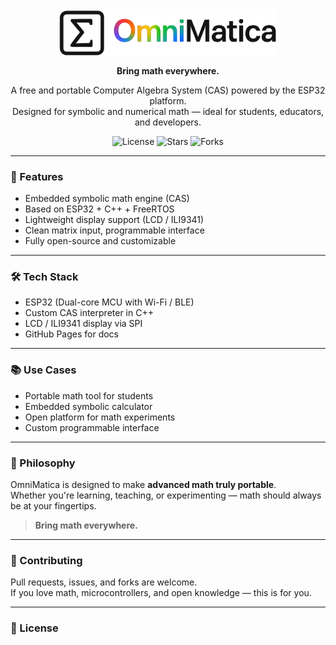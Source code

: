 
<p align="center" style="margin: 0; padding: 0;">
  <img src="../.github/imgs/omnimatica.png" alt="" width="350" style="display: block; margin: 0 auto; padding: 0;">
</p>


<p align="center">
  <strong>Bring math everywhere.</strong>
</p>

<p align="center">
  A free and portable Computer Algebra System (CAS) powered by the ESP32 platform.<br>
  Designed for symbolic and numerical math — ideal for students, educators, and developers.
</p>

<p align="center">
  <img alt="License" src="https://img.shields.io/github/license/<your-username>/<repo>?style=flat-square">
  <img alt="Stars" src="https://img.shields.io/github/stars/<your-username>/<repo>?style=social">
  <img alt="Forks" src="https://img.shields.io/github/forks/<your-username>/<repo>?style=social">
</p>

---

### 🚀 Features

- Embedded symbolic math engine (CAS)
- Based on ESP32 + C++ + FreeRTOS
- Lightweight display support (LCD / ILI9341)
- Clean matrix input, programmable interface
- Fully open-source and customizable

---

### 🛠️ Tech Stack

- ESP32 (Dual-core MCU with Wi-Fi / BLE)
- Custom CAS interpreter in C++
- LCD / ILI9341 display via SPI
- GitHub Pages for docs

---

### 📚 Use Cases

- Portable math tool for students
- Embedded symbolic calculator
- Open platform for math experiments
- Custom programmable interface

---

### 🧠 Philosophy

OmniMatica is designed to make **advanced math truly portable**.  
Whether you're learning, teaching, or experimenting — math should always be at your fingertips.

> **Bring math everywhere.**

---

### 🤝 Contributing

Pull requests, issues, and forks are welcome.  
If you love math, microcontrollers, and open knowledge — this is for you.

---

### 📄 License
